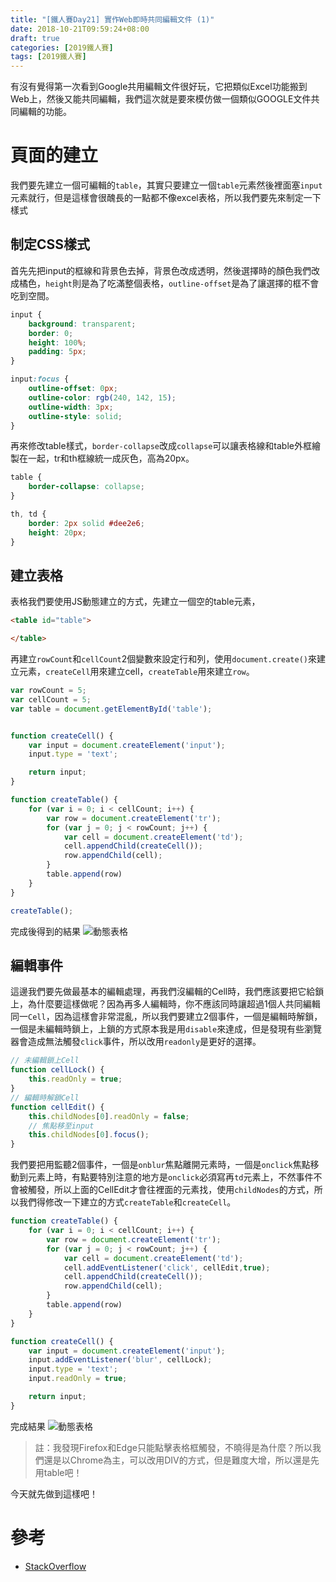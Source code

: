 ```yaml
---
title: "[鐵人賽Day21] 實作Web即時共同編輯文件 (1)"
date: 2018-10-21T09:59:24+08:00
draft: true
categories: [2019鐵人賽]
tags: [2019鐵人賽]
---
```

有沒有覺得第一次看到Google共用編輯文件很好玩，它把類似Excel功能搬到Web上，然後又能共同編輯，我們這次就是要來模仿做一個類似GOOGLE文件共同編輯的功能。

# 頁面的建立
我們要先建立一個可編輯的`table`，其實只要建立一個`table`元素然後裡面塞`input`元素就行，但是這樣會很醜長的一點都不像excel表格，所以我們要先來制定一下樣式

## 制定CSS樣式
首先先把input的框線和背景色去掉，背景色改成透明，然後選擇時的顏色我們改成橘色，`height`則是為了吃滿整個表格，`outline-offset`是為了讓選擇的框不會吃到空間。
``` css
input {
    background: transparent;
    border: 0;
    height: 100%;
    padding: 5px;
}

input:focus {
    outline-offset: 0px;
    outline-color: rgb(240, 142, 15);
    outline-width: 3px;
    outline-style: solid;
}
```
再來修改table樣式，`border-collapse`改成`collapse`可以讓表格線和table外框繪製在一起，tr和th框線統一成灰色，高為20px。
``` css
table {
    border-collapse: collapse;
}

th, td {
    border: 2px solid #dee2e6;
    height: 20px;
}
```

## 建立表格
表格我們要使用JS動態建立的方式，先建立一個空的table元素，
``` html
<table id="table">

</table>
```
再建立`rowCount`和`cellCount`2個變數來設定行和列，使用`document.create()`來建立元素，`createCell`用來建立cell，`createTable`用來建立`row`。
``` js
var rowCount = 5;
var cellCount = 5;
var table = document.getElementById('table');


function createCell() {
    var input = document.createElement('input');
    input.type = 'text';

    return input;
}

function createTable() {
    for (var i = 0; i < cellCount; i++) {
        var row = document.createElement('tr');
        for (var j = 0; j < rowCount; j++) {
            var cell = document.createElement('td');
            cell.appendChild(createCell());
            row.appendChild(cell);
        }
        table.append(row)
    }
}

createTable();
```
完成後得到的結果
![動態表格](table.gif)

## 編輯事件
這邊我們要先做最基本的編輯處理，再我們沒編輯的Cell時，我們應該要把它給鎖上，為什麼要這樣做呢？因為再多人編輯時，你不應該同時讓超過1個人共同編輯同一`Cell`，因為這樣會非常混亂，所以我們要建立2個事件，一個是編輯時解鎖，一個是未編輯時鎖上，上鎖的方式原本我是用`disable`來達成，但是發現有些瀏覽器會造成無法觸發`click`事件，所以改用`readonly`是更好的選擇。
``` js
// 未編輯鎖上Cell
function cellLock() {
    this.readOnly = true;
}
// 編輯時解鎖Cell
function cellEdit() {
    this.childNodes[0].readOnly = false;
    // 焦點移至input
    this.childNodes[0].focus();
}
```
我們要把用監聽2個事件，一個是`onblur`焦點離開元素時，一個是`onclick`焦點移動到元素上時，有點要特別注意的地方是`onclick`必須寫再`td`元素上，不然事件不會被觸發，所以上面的CellEdit才會往裡面的元素找，使用`childNodes`的方式，所以我們得修改一下建立的方式`createTable`和`createCell`。
``` js
function createTable() {
    for (var i = 0; i < cellCount; i++) {
        var row = document.createElement('tr');
        for (var j = 0; j < rowCount; j++) {
            var cell = document.createElement('td');
            cell.addEventListener('click', cellEdit,true);
            cell.appendChild(createCell());
            row.appendChild(cell);
        }
        table.append(row)
    }
}

function createCell() {
    var input = document.createElement('input');
    input.addEventListener('blur', cellLock);
    input.type = 'text';
    input.readOnly = true;

    return input;
}
```
完成結果
![動態表格](table2.gif)

> 註：我發現Firefox和Edge只能點擊表格框觸發，不曉得是為什麼？所以我們還是以Chrome為主，可以改用DIV的方式，但是難度大增，所以還是先用table吧！

今天就先做到這樣吧！ 

# 參考
- [StackOverflow](https://stackoverflow.com/questions/6012823/how-to-make-html-table-cell-editable)
